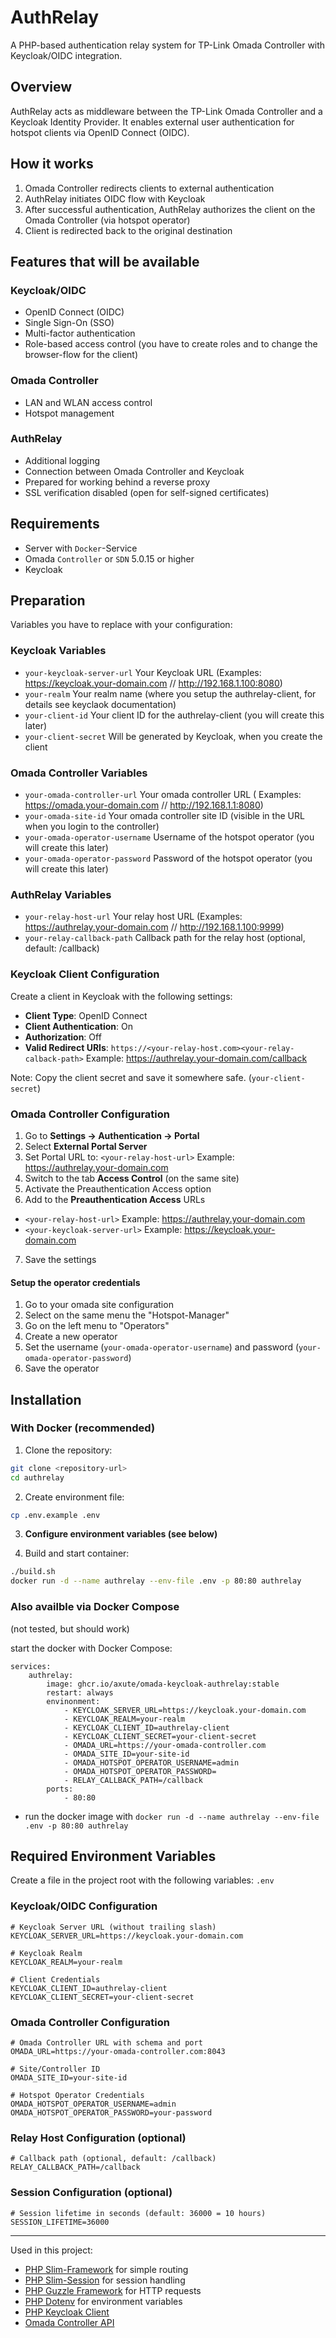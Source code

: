 # AuthRelay

A PHP-based authentication relay system for TP-Link Omada Controller with Keycloak/OIDC integration.

## Overview

AuthRelay acts as middleware between the TP-Link Omada Controller and a Keycloak Identity Provider. It enables external
user authentication for hotspot clients via OpenID Connect (OIDC).

## How it works

1. Omada Controller redirects clients to external authentication
2. AuthRelay initiates OIDC flow with Keycloak
3. After successful authentication, AuthRelay authorizes the client on the Omada Controller (via hotspot operator)
4. Client is redirected back to the original destination

## Features that will be available

### Keycloak/OIDC

- OpenID Connect (OIDC)
- Single Sign-On (SSO)
- Multi-factor authentication
- Role-based access control (you have to create roles and to change the browser-flow for the client)

### Omada Controller

- LAN and WLAN access control
- Hotspot management

### AuthRelay

- Additional logging
- Connection between Omada Controller and Keycloak
- Prepared for working behind a reverse proxy
- SSL verification disabled (open for self-signed certificates)

## Requirements

- Server with `Docker`-Service
- Omada `Controller` or `SDN` 5.0.15 or higher
- Keycloak

## Preparation

Variables you have to replace with your configuration:

### Keycloak Variables

- `your-keycloak-server-url` Your Keycloak URL (Examples: https://keycloak.your-domain.com // http://192.168.1.100:8080)
- `your-realm` Your realm name (where you setup the authrelay-client, for details see keyclaok documentation)
- `your-client-id` Your client ID for the authrelay-client (you will create this later)
- `your-client-secret` Will be generated by Keycloak, when you create the client

### Omada Controller Variables

- `your-omada-controller-url` Your omada controller URL (
  Examples: https://omada.your-domain.com // http://192.168.1.1:8080)
- `your-omada-site-id` Your omada controller site ID (visible in the URL when you login to the controller)
- `your-omada-operator-username` Username of the hotspot operator (you will create this later)
- `your-omada-operator-password` Password of the hotspot operator (you will create this later)

### AuthRelay Variables

- `your-relay-host-url` Your relay host URL (Examples: https://authrelay.your-domain.com // http://192.168.1.100:9999)
- `your-relay-callback-path` Callback path for the relay host (optional, default: /callback)

### Keycloak Client Configuration

Create a client in Keycloak with the following settings:

- **Client Type**: OpenID Connect
- **Client Authentication**: On
- **Authorization**: Off
- **Valid Redirect URIs**: `https://<your-relay-host.com><your-relay-calback-path>`
  Example: https://authrelay.your-domain.com/callback

Note: Copy the client secret and save it somewhere safe. (`your-client-secret`)

### Omada Controller Configuration

1. Go to **Settings → Authentication → Portal**
2. Select **External Portal Server**
3. Set Portal URL to: `<your-relay-host-url>` Example: https://authrelay.your-domain.com
4. Switch to the tab **Access Control** (on the same site)
5. Activate the Preauthentication Access option
6. Add to the **Preauthentication Access** URLs

- `<your-relay-host-url>` Example: https://authrelay.your-domain.com
- `<your-keycloak-server-url>` Example: https://keycloak.your-domain.com

7. Save the settings

#### Setup the operator credentials

1. Go to your omada site configuration
2. Select on the same menu the "Hotspot-Manager"
3. Go on the left menu to "Operators"
4. Create a new operator
5. Set the username (`your-omada-operator-username`) and password (`your-omada-operator-password`)
6. Save the operator

## Installation

### With Docker (recommended)

1. Clone the repository:

```bash
git clone <repository-url>
cd authrelay
```

2. Create environment file:

```bash
cp .env.example .env
```

3. **Configure environment variables (see below)**

4. Build and start container:

```bash
./build.sh
docker run -d --name authrelay --env-file .env -p 80:80 authrelay
```

### Also availble via Docker Compose
(not tested, but should work)

start the docker with Docker Compose:
```docker
services:
    authrelay:
        image: ghcr.io/axute/omada-keycloak-authrelay:stable
        restart: always
        envinonment:
            - KEYCLOAK_SERVER_URL=https://keycloak.your-domain.com
            - KEYCLOAK_REALM=your-realm
            - KEYCLOAK_CLIENT_ID=authrelay-client
            - KEYCLOAK_CLIENT_SECRET=your-client-secret
            - OMADA_URL=https://your-omada-controller.com
            - OMADA_SITE_ID=your-site-id
            - OMADA_HOTSPOT_OPERATOR_USERNAME=admin
            - OMADA_HOTSPOT_OPERATOR_PASSWORD=
            - RELAY_CALLBACK_PATH=/callback
        ports:
            - 80:80
```



* run the docker image with `docker run -d --name authrelay --env-file .env -p 80:80 authrelay`

## Required Environment Variables

Create a file in the project root with the following variables: `.env`

### Keycloak/OIDC Configuration

```dotenv
# Keycloak Server URL (without trailing slash)
KEYCLOAK_SERVER_URL=https://keycloak.your-domain.com

# Keycloak Realm
KEYCLOAK_REALM=your-realm

# Client Credentials
KEYCLOAK_CLIENT_ID=authrelay-client
KEYCLOAK_CLIENT_SECRET=your-client-secret
```

### Omada Controller Configuration

```dotenv
# Omada Controller URL with schema and port
OMADA_URL=https://your-omada-controller.com:8043

# Site/Controller ID
OMADA_SITE_ID=your-site-id

# Hotspot Operator Credentials
OMADA_HOTSPOT_OPERATOR_USERNAME=admin
OMADA_HOTSPOT_OPERATOR_PASSWORD=your-password
```

### Relay Host Configuration (optional)

```dotenv
# Callback path (optional, default: /callback)
RELAY_CALLBACK_PATH=/callback
```

### Session Configuration (optional)

```dotenv
# Session lifetime in seconds (default: 36000 = 10 hours)
SESSION_LIFETIME=36000
```

---
Used in this project:

- [PHP Slim-Framework](https://www.slimframework.com/) for simple routing
- [PHP Slim-Session](https://github.com/bryanjhv/slim-session) for session handling
- [PHP Guzzle Framework](https://docs.guzzlephp.org/en/stable/) for HTTP requests
- [PHP Dotenv](https://github.com/vlucas/phpdotenv) for environment variables
- [PHP Keycloak Client](https://github.com/stevenmaguire/oauth2-keycloak)
- [Omada Controller API](https://github.com/tp-link/Omada-Controller-API)

